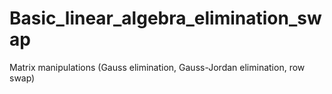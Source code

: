 # Basic_linear_algebra_elimination_swap
Matrix manipulations (Gauss elimination, Gauss-Jordan elimination, row swap)
